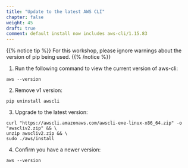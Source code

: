 ```yaml
---
title: "Update to the latest AWS CLI"
chapter: false
weight: 45
draft: true
comment: default install now includes aws-cli/1.15.83
---
```


{{% notice tip %}}
For this workshop, please ignore warnings about the version of pip being used.
{{% /notice %}}

1. Run the following command to view the current version of aws-cli:
```
aws --version
```

2. Remove v1 version:
```
pip uninstall awscli 
```

3. Upgrade to the latest version:
```
curl "https://awscli.amazonaws.com/awscli-exe-linux-x86_64.zip" -o "awscliv2.zip" && \
unzip awscliv2.zip && \
sudo ./aws/install 
```

4. Confirm you have a newer version:
```
aws --version
```
